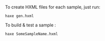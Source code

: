 To create HXML files for each sample, just run:

```
haxe gen.hxml
```

To build & test a sample :

```
haxe SomeSampleName.hxml
```